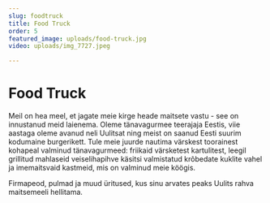 ```yaml
---
slug: foodtruck
title: Food Truck
order: 5
featured_image: uploads/food-truck.jpg
video: uploads/img_7727.jpeg

---
```

# Food Truck

Meil on hea meel, et jagate meie kirge heade maitsete vastu - see on innustanud meid laienema. Oleme tänavagurmee teerajaja Eestis, viie aastaga oleme avanud neli Uulitsat ning meist on saanud Eesti suurim kodumaine burgerikett. Tule meie juurde nautima värskest toorainest kohapeal valminud tänavagurmeed: friikaid värsketest kartulitest, leegil grillitud mahlaseid veiselihapihve käsitsi valmistatud krõbedate kuklite vahel ja imemaitsvaid kastmeid, mis on valminud meie köögis.

<div class="separator"></div>

Firmapeod, pulmad ja muud üritused, kus sinu arvates peaks Uulits rahva maitsemeeli hellitama.

<div class="separator"></div>